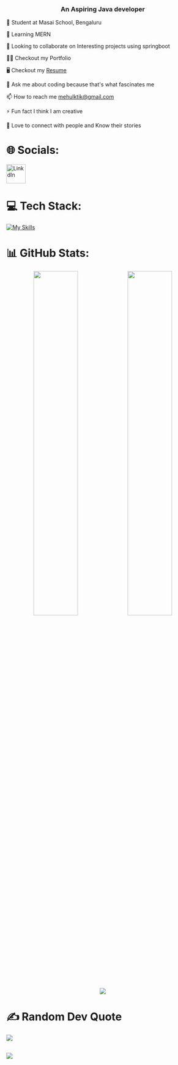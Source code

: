 
<h3 align="center">An Aspiring Java developer</h3>


🔭 Student at Masai School, Bengaluru

🌱 Learning MERN

👯 Looking to collaborate on Interesting projects using springboot

👨‍💻 Checkout my Portfolio  

🖥  Checkout my <a href="https://drive.google.com/file/d/1Jl0rrOTxr3cPVZteR_TIWVdVXadnv8HS/view?usp=share_link" target="_blank">Resume</a>

💬 Ask me about coding because that's what fascinates me

📫 How to reach me mehulktik@gmail.com

⚡ Fun fact I think I am creative

👯 Love to connect with people and Know their stories

<h1>🌐 Socials:</h1>

<a href="https://www.linkedin.com/in/mehul-kr-365573137/" target="_blank"> <img src="https://user-images.githubusercontent.com/112845916/210266033-93619fb0-ca98-45e7-ae8f-9a613c1176a8.svg" alt="LinkdIn" width="50px" height="50px"/> </a>


<h1>💻 Tech Stack:</h1>

[![My Skills](https://skillicons.dev/icons?i=js,html,css,react,redux,git,vercel,vscode)](https://skillicons.dev)

# 📊 GitHub Stats:
<p align="left">

<p align="center">
  <img width="48%" src="https://github-readme-stats.vercel.app/api?username=Mehul-Kanjariya&show_icons=true&theme=default&count_private=true" />
  <img width="48%" src="https://github-readme-streak-stats.herokuapp.com/?user=Mehul-Kanjariya&theme=default" />
  <img src="https://github-readme-stats.vercel.app/api/top-langs/?username=Mehul-Kanjariya&theme=default&count_private=true" align="center" />
</p>

<h1>✍️ Random Dev Quote</h1>

![](https://quotes-github-readme.vercel.app/api?type=horizontal&theme=default)

</br>
<img src="https://camo.githubusercontent.com/705a24382a6f19d9df456083acea08e6961e7887156b1bb7c0992343f2d35698/68747470733a2f2f6d69726f2e6d656469756d2e636f6d2f6d61782f313430302f312a735636304a686c594c344964576a634e764b544a52412e706e67"/>

